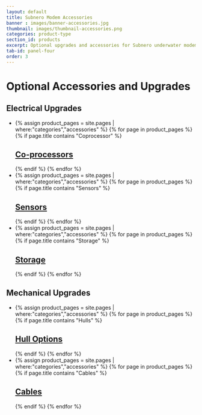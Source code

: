 ```yaml
---
layout: default
title: Subnero Modem Accessories
banner : images/banner-accessories.jpg
thumbnail: images/thumbnail-accessories.png
categories: product-type
section_id: products
excerpt: Optional upgrades and accessories for Subnero underwater modems.
tab-id: panel-four
order: 3
---
```


<h1 class='panel-heading'>Optional Accessories and Upgrades</h1>
<!-- <h2 class='panel-sub-heading'>Enhanced performance</h2> -->
<div class='grey-container'>
	<h2 class='edition'>Electrical Upgrades</h2>
	<ul class="edition-container">
		<li class="modem-container">
			{% assign product_pages = site.pages | where:"categories","accessories" %}
			{% for page in product_pages %}
				{% if page.title contains "Coprocessor" %}
		        <div class='mod modBlogPost bg-grey'>
		        	<a href="{{site.baseurl}}{{page.url}}"><img alt="" src="{{site.baseurl}}/{{page.thumbnail}}"/>
		          	<div class='content'>
		            <h2>Co-processors</h2>
		          </div></a>
		        </div>
	        	{% endif %}
	        {% endfor %}
		</li>
		<li class="modem-container">
			{% assign product_pages = site.pages | where:"categories","accessories" %}
			{% for page in product_pages %}
				{% if page.title contains "Sensors" %}
		        <div class='mod modBlogPost bg-grey'>
		        	<a href="{{site.baseurl}}{{page.url}}"><img alt="" src="{{site.baseurl}}/{{page.thumbnail}}"/>
		          	<div class='content'>
		            <h2>Sensors</h2>
		          </div></a>
		        </div>
	        	{% endif %}
	        {% endfor %}
		</li>
		<li class="modem-container">
			{% assign product_pages = site.pages | where:"categories","accessories" %}
			{% for page in product_pages %}
				{% if page.title contains "Storage" %}
		        <div class='mod modBlogPost bg-grey'>
		        	<a href="{{site.baseurl}}{{page.url}}#embedded"><img alt="" src="{{site.baseurl}}/{{page.thumbnail}}"/>
		          	<div class='content'>
		            <h2>Storage</h2>
		          </div></a>
		        </div>
	        	{% endif %}
	        {% endfor %}
		</li>
	</ul>
</div>

<div class='grey-container'>	
	<h2 class='edition'>Mechanical Upgrades</h2>
	<ul class="edition-container">
		<li class="modem-container">
			{% assign product_pages = site.pages | where:"categories","accessories" %}
			{% for page in product_pages %}
				{% if page.title contains "Hulls" %}
		        <div class='mod modBlogPost bg-grey'>
		        	<a href="{{site.baseurl}}{{page.url}}"><img alt="" src="{{site.baseurl}}/{{page.thumbnail}}"/>
		          	<div class='content'>
		            <h2>Hull Options</h2>
		          </div></a>
		        </div>
	        	{% endif %}
	        {% endfor %}
		</li>
		<li class="modem-container">
			{% assign product_pages = site.pages | where:"categories","accessories" %}
			{% for page in product_pages %}
				{% if page.title contains "Cables" %}
		        <div class='mod modBlogPost bg-grey'>
		        	<a href="{{site.baseurl}}{{page.url}}"><img alt="" src="{{site.baseurl}}/{{page.thumbnail}}"/>
		          	<div class='content'>
		            <h2>Cables</h2>
		          </div></a>
		        </div>
	        	{% endif %}
	        {% endfor %}
		</li>
	</ul>
</div>
